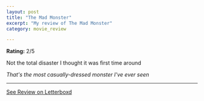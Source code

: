 ```yaml
---
layout: post
title: "The Mad Monster"
excerpt: "My review of The Mad Monster"
category: movie_review

---
```


**Rating:** 2/5

Not the total disaster I thought it was first time around

<i>That's the most casually-dressed monster I've
ever seen</i>

<hr>

[See Review on Letterboxd](https://boxd.it/8d61Kx)
